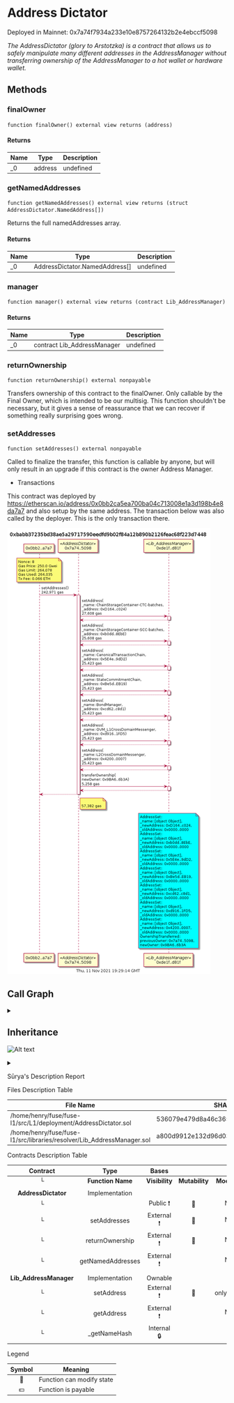 Address Dictator
================


Deployed in Mainnet: 0x7a74f7934a233e10e8757264132b2e4ebccf5098




*The AddressDictator (glory to Arstotzka) is a contract that allows us to safely manipulate      many different addresses in the AddressManager without transferring ownership of the      AddressManager to a hot wallet or hardware wallet.*

## Methods

### finalOwner

```solidity
function finalOwner() external view returns (address)
```






#### Returns

| Name | Type | Description |
|---|---|---|
| _0 | address | undefined

### getNamedAddresses

```solidity
function getNamedAddresses() external view returns (struct AddressDictator.NamedAddress[])
```

Returns the full namedAddresses array.




#### Returns

| Name | Type | Description |
|---|---|---|
| _0 | AddressDictator.NamedAddress[] | undefined

### manager

```solidity
function manager() external view returns (contract Lib_AddressManager)
```






#### Returns

| Name | Type | Description |
|---|---|---|
| _0 | contract Lib_AddressManager | undefined

### returnOwnership

```solidity
function returnOwnership() external nonpayable
```

Transfers ownership of this contract to the finalOwner. Only callable by the Final Owner, which is intended to be our multisig. This function shouldn&#39;t be necessary, but it gives a sense of reassurance that we can recover if something really surprising goes wrong.




### setAddresses

```solidity
function setAddresses() external nonpayable
```

Called to finalize the transfer, this function is callable by anyone, but will only result in an upgrade if this contract is the owner Address Manager.




* Transactions


This contract was deployed by https://etherscan.io/address/0x0bb2ca5ea700ba04c713008e1a3d198b4e8da7a7 and also setup by the same address.
The transaction below was also called by the deployer.
This is the only transaction there.

![address-dictator](../diagrams/address-dictator-xbabb37235bd38ae5a29717590eedfd9b02f84a12b890b2126feac68f223d7448.png)




## Call Graph

<details> 
<summary></summary>
custom_mark10
  digraph G {
  graph [ ratio = "auto", page = "100", compound =true, bgcolor = "#2e3e56" ];
  node [ style = "filled", fillcolor = "#edad56", color = "#edad56", penwidth =3 ];
  edge [ color = "#fcfcfc", penwidth =2, fontname = "helvetica Neue Ultra Light" ];
subgraph "clusterAddressDictator" {
  graph [ label = "AddressDictator", color = "#445773", fontcolor = "#f0f0f0", style = "rounded", bgcolor = "#445773" ];
  "AddressDictator.<Constructor>" [ label = "<Constructor>", color = "#FF9797", fillcolor = "#FF9797" ];
  "AddressDictator.setAddresses" [ label = "setAddresses", color = "#ffbdb9", fillcolor = "#ffbdb9" ];
  "AddressDictator.returnOwnership" [ label = "returnOwnership", color = "#ffbdb9", fillcolor = "#ffbdb9" ];
  "AddressDictator.getNamedAddresses" [ label = "getNamedAddresses", color = "#ffbdb9", fillcolor = "#ffbdb9" ];
}

subgraph "clusterLib_AddressManager" {
  graph [ label = "Lib_AddressManager", color = "#e8726d", fontcolor = "#f0f0f0", style = "rounded,dashed", bgcolor = "#3b4b63" ];
  "Lib_AddressManager.setAddress" [ label = "setAddress" ];
  "Lib_AddressManager.transferOwnership" [ label = "transferOwnership" ];
}

  "AddressDictator.setAddresses";
  "Lib_AddressManager.setAddress";
  "Lib_AddressManager.transferOwnership";
  "AddressDictator.returnOwnership";
  "AddressDictator.setAddresses" -> "Lib_AddressManager.setAddress" [ color = "white" ];
  "AddressDictator.setAddresses" -> "Lib_AddressManager.transferOwnership" [ color = "white" ];
  "AddressDictator.returnOwnership" -> "Lib_AddressManager.transferOwnership" [ color = "white" ];


rankdir=LR
node [shape=plaintext]
subgraph cluster_01 { 
label = "Legend";
key [label=<<table border="0" cellpadding="2" cellspacing="0" cellborder="0">
  <tr><td align="right" port="i1">Internal Call</td></tr>
  <tr><td align="right" port="i2">External Call</td></tr>
  <tr><td align="right" port="i3">Defined Contract</td></tr>
  <tr><td align="right" port="i4">Undefined Contract</td></tr>
  </table>>]
key2 [label=<<table border="0" cellpadding="2" cellspacing="0" cellborder="0">
  <tr><td port="i1">&nbsp;&nbsp;&nbsp;</td></tr>
  <tr><td port="i2">&nbsp;&nbsp;&nbsp;</td></tr>
  <tr><td port="i3" bgcolor="#445773">&nbsp;&nbsp;&nbsp;</td></tr>
  <tr><td port="i4">
    <table border="1" cellborder="0" cellspacing="0" cellpadding="7" color="#e8726d">
      <tr>
       <td></td>
      </tr>
     </table>
  </td></tr>
  </table>>]
key:i1:e -> key2:i1:w [color="#1bc6a6"]
key:i2:e -> key2:i2:w [color="white"]
}
}
custom_mark10
</details>


## Inheritance

![Alt text](https://g.gravizo.com/source/custom_mark10?https%3A%2F%2Fraw.githubusercontent.com%2FTLmaK0%2Fgravizo%2Fmaster%2FREADME.md)
<details> 
<summary></summary>
custom_mark10

digraph G {
  graph [ ratio = "auto", page = "40" ];
  "AddressDictator";
  "Lib_AddressManager";
  "Ownable";
  "Lib_AddressManager" -> "Ownable";
}

custom_mark10
</details>

 Sūrya's Description Report

 Files Description Table


|  File Name  |  SHA-1 Hash  |
|-------------|--------------|
| /home/henry/fuse/fuse-l1/src/L1/deployment/AddressDictator.sol | 536079e479d8a46c365d2740f0868d253941629f |
| /home/henry/fuse/fuse-l1/src/libraries/resolver/Lib_AddressManager.sol | a800d9912e132d96d03b8fff3760be510f94a424 |


 Contracts Description Table


|  Contract  |         Type        |       Bases      |                  |                 |
|:----------:|:-------------------:|:----------------:|:----------------:|:---------------:|
|     └      |  **Function Name**  |  **Visibility**  |  **Mutability**  |  **Modifiers**  |
||||||
| **AddressDictator** | Implementation |  |||
| └ | <Constructor> | Public ❗️ | 🛑  |NO❗️ |
| └ | setAddresses | External ❗️ | 🛑  |NO❗️ |
| └ | returnOwnership | External ❗️ | 🛑  |NO❗️ |
| └ | getNamedAddresses | External ❗️ |   |NO❗️ |
||||||
| **Lib_AddressManager** | Implementation | Ownable |||
| └ | setAddress | External ❗️ | 🛑  | onlyOwner |
| └ | getAddress | External ❗️ |   |NO❗️ |
| └ | _getNameHash | Internal 🔒 |   | |


 Legend

|  Symbol  |  Meaning  |
|:--------:|-----------|
|    🛑    | Function can modify state |
|    💵    | Function is payable |




